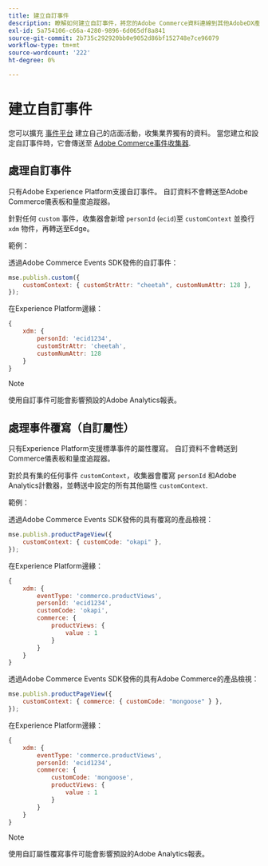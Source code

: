 ```yaml
---
title: 建立自訂事件
description: 瞭解如何建立自訂事件，將您的Adobe Commerce資料連線到其他AdobeDX產品。
exl-id: 5a754106-c66a-4280-9896-6d065df8a841
source-git-commit: 2b735c292920bb0e9052d86bf152748e7ce96079
workflow-type: tm+mt
source-wordcount: '222'
ht-degree: 0%

---
```


# 建立自訂事件

您可以擴充 [事件平台](events.md) 建立自己的店面活動，收集業界獨有的資料。 當您建立和設定自訂事件時，它會傳送至 [Adobe Commerce事件收集器](https://github.com/adobe/commerce-events/tree/main/packages/commerce-events-collectors).

## 處理自訂事件

只有Adobe Experience Platform支援自訂事件。 自訂資料不會轉送至Adobe Commerce儀表板和量度追蹤器。

針對任何 `custom` 事件，收集器會新增 `personId` (`ecid`)至 `customContext` 並換行 `xdm` 物件，再轉送至Edge。

範例：

透過Adobe Commerce Events SDK發佈的自訂事件：

```javascript
mse.publish.custom({
    customContext: { customStrAttr: "cheetah", customNumAttr: 128 },
});
```

在Experience Platform邊緣：

```javascript
{
    xdm: {
        personId: 'ecid1234',
        customStrAttr: 'cheetah',
        customNumAttr: 128
    }
}
```

>[!NOTE]
>
> 使用自訂事件可能會影響預設的Adobe Analytics報表。

## 處理事件覆寫（自訂屬性）

只有Experience Platform支援標準事件的屬性覆寫。 自訂資料不會轉送到Commerce儀表板和量度追蹤器。

對於具有集的任何事件 `customContext`，收集器會覆寫 `personId` 和Adobe Analytics計數器，並轉送中設定的所有其他屬性 `customContext`.

範例：

透過Adobe Commerce Events SDK發佈的具有覆寫的產品檢視：

```javascript
mse.publish.productPageView({
    customContext: { customCode: "okapi" },
});
```

在Experience Platform邊緣：

```javascript
{
    xdm: {
        eventType: 'commerce.productViews',
        personId: 'ecid1234',
        customCode: 'okapi',
        commerce: {
            productViews: {
                value : 1
            }
        }
    }
}
```

透過Adobe Commerce Events SDK發佈的具有Adobe Commerce的產品檢視：

```javascript
mse.publish.productPageView({
    customContext: { commerce: { customCode: "mongoose" } },
});
```

在Experience Platform邊緣：

```javascript
{
    xdm: {
        eventType: 'commerce.productViews',
        personId: 'ecid1234',
        commerce: {
            customCode: 'mongoose',
            productViews: {
                value : 1
            }
        }
    }
}
```

>[!NOTE]
>
> 使用自訂屬性覆寫事件可能會影響預設的Adobe Analytics報表。
